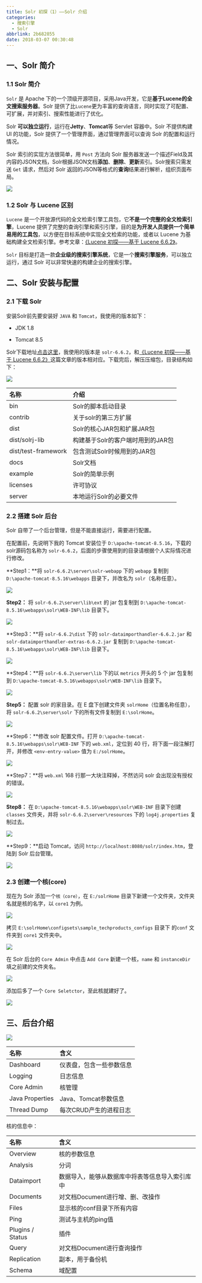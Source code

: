 ```yaml
---
title: Solr 初探（1）——Solr 介绍
categories:
  - 搜索引擎
  - Solr
abbrlink: 2b682855
date: 2018-03-07 00:30:48
---
```


##  一、Solr 简介

### 1.1 Solr 简介

`Solr` 是 Apache 下的一个顶级开源项目，采用Java开发，它是**基于Lucene的全文搜索服务器**。Solr 提供了比`Lucene`更为丰富的查询语言，同时实现了可配置、可扩展，并对索引、搜索性能进行了优化。

Solr **可以独立运行**，运行在**Jetty**、**Tomcat**等 Servlet 容器中。Solr 不提供构建 UI 的功能，Solr 提供了一个管理界面，通过管理界面可以查询 Solr 的配置和运行情况。

Solr 索引的实现方法很简单，用 `Post` 方法向 Solr 服务器发送一个描述Field及其内容的JSON文档，Solr根据JSON文档**添加**、**删除**、**更新**索引。Solr搜索只需发送 `Get` 请求，然后对 Solr 返回的JSON等格式的**查询**结果进行解析，组织页面布局。

![](https://cdn.jsdelivr.net/gh/jitwxs/cdn/blog/posts/201803/20180306233919166.png)

### 1.2 Solr 与 Lucene 区别

`Lucene` 是一个开放源代码的全文检索引擎工具包，它**不是一个完整的全文检索引擎**，Lucene 提供了完整的查询引擎和索引引擎，目的是**为开发人员提供一个简单易用的工具包**，以方便在目标系统中实现全文检索的功能，或者以 Lucene 为基础构建全文检索引擎。参考文章：[《Lucene 初探——基于 Lucene 6.6.2》](/44bf5506.html)。

`Solr` 目标是打造一款**企业级的搜索引擎系统**，它是一个**搜索引擎服务**，可以独立运行，通过 Solr 可以非常快速的构建企业的搜索引擎。

## 二、Solr 安装与配置

### 2.1 下载 Solr

安装Solr前先要安装好 `JAVA` 和 `Tomcat`，我使用的版本如下：

- JDK 1.8

- Tomcat 8.5

Solr下载地址[点击这里](https://mirrors.aliyun.com/apache/lucene/solr/)，我使用的版本是 `solr-6.6.2`，和[《Lucene 初探——基于 Lucene 6.6.2》](/44bf5506.html)这篇文章的版本相对应。下载完后，解压压缩包，目录结构如下：

![](https://cdn.jsdelivr.net/gh/jitwxs/cdn/blog/posts/201803/20180306234340626.png)

| 名称 | 介绍 |
|:-------------|:-------------| 
|bin | Solr的脚本启动目录 |
| contrib | 关于solr的第三方扩展 |
| dist | Solr的核心JAR包和扩展JAR包 |
| dist/solrj-lib| 构建基于Solr的客户端时用到的JAR包 |
| dist/test-framework | 包含测试Solr时候用到的JAR包 |
| docs | Solr文档 |
| example | Solr的简单示例 |
| licenses | 许可协议 |
| server | 本地运行Solr的必要文件 |

### 2.2 搭建 Solr 后台

Solr 自带了一个后台管理，但是不能直接运行，需要进行配置。

在配置前，先说明下我的 Tomcat 安装位于 `D:\apache-tomcat-8.5.16`，下载的solr源码包名称为 `solr-6.6.2`，后面的步骤使用到的目录请根据个人实际情况进行修改。

**Step1：**将 `solr-6.6.2\server\solr-webapp` 下的 `webapp` 复制到 `D:\apache-tomcat-8.5.16\webapps` 目录下，并改名为 `solr`（名称任意）。

![](https://cdn.jsdelivr.net/gh/jitwxs/cdn/blog/posts/201803/20180306235719939.png)

**Step2：** 将 `solr-6.6.2\server\lib\ext` 的 jar 包复制到 `D:\apache-tomcat-8.5.16\webapps\solr\WEB-INF\lib` 目录下。

![](https://cdn.jsdelivr.net/gh/jitwxs/cdn/blog/posts/201803/20180306235942410.png)

**Step3：**将 `solr-6.6.2\dist` 下的 `solr-dataimporthandler-6.6.2.jar` 和 `solr-dataimporthandler-extras-6.6.2.jar` 复制到 `D:\apache-tomcat-8.5.16\webapps\solr\WEB-INF\lib` 目录下。

![](https://cdn.jsdelivr.net/gh/jitwxs/cdn/blog/posts/201803/20180307000147865.png)

**Step4：**将 `solr-6.6.2\server\lib` 下的以 `metrics` 开头的 5 个 jar 包复制到 `D:\apache-tomcat-8.5.16\webapps\solr\WEB-INF\lib` 目录下。

![](https://cdn.jsdelivr.net/gh/jitwxs/cdn/blog/posts/201803/2018030700033299.png)

**Step5：** 配置 solr 的家目录。在 E 盘下创建文件夹 `solrHome`（位置名称任意），将 `solr-6.6.2\server\solr` 下的所有文件复制到 `E:\solrHome`。

![](https://cdn.jsdelivr.net/gh/jitwxs/cdn/blog/posts/201803/20180307000633692.png)

**Step6：**修改 solr 配置文件。打开 `D:\apache-tomcat-8.5.16\webapps\solr\WEB-INF` 下的 `web.xml`，定位到 40 行，将下面一段注解打开，并修改 `<env-entry-value>` 值为 `E:/solrHome`。

![](https://cdn.jsdelivr.net/gh/jitwxs/cdn/blog/posts/201803/20180307000949991.png)

**Step7：**将 `web.xml` 168 行那一大块注释掉，不然访问 solr 会出现没有授权的错误。

![](https://cdn.jsdelivr.net/gh/jitwxs/cdn/blog/posts/201803/20180307001230502.png)

**Step8：** 在 `D:\apache-tomcat-8.5.16\webapps\solr\WEB-INF` 目录下创建 `classes` 文件夹，并将 `solr-6.6.2\server\resources` 下的 `log4j.properties` 复制过去。

![](https://cdn.jsdelivr.net/gh/jitwxs/cdn/blog/posts/201803/20180307001451632.png)

**Step9：**启动 Tomcat，访问 `http://localhost:8080/solr/index.htm`，登陆到 Solr 后台管理。

![](https://cdn.jsdelivr.net/gh/jitwxs/cdn/blog/posts/201803/20180307002927867.png)

### 2.3 创建一个核(core)

现在为 Solr 添加一个`核（core）`，在 `E:/solrHome` 目录下新建一个文件夹，文件夹名就是核的名字，以 `core1` 为例。

![](https://cdn.jsdelivr.net/gh/jitwxs/cdn/blog/posts/201804/20180410091110722.png)

拷贝 `E:\solrHome\configsets\sample_techproducts_configs` 目录下 的`conf` 文件夹到 `core1` 文件夹中。

![](https://cdn.jsdelivr.net/gh/jitwxs/cdn/blog/posts/201804/20180410091342689.png)

在 Solr 后台的 `Core Admin` 中点击 `Add Core` 新建一个核，`name` 和 `instanceDir` 填之前建的文件夹名。

![](https://cdn.jsdelivr.net/gh/jitwxs/cdn/blog/posts/201804/20180410091453209.png)

添加后多了一个 `Core Seletctor`，至此核就建好了。

![](https://cdn.jsdelivr.net/gh/jitwxs/cdn/blog/posts/201804/20180410091659647.png)

## 三、后台介绍

![](https://cdn.jsdelivr.net/gh/jitwxs/cdn/blog/posts/201804/20180410160618644.png)

| 名称 | 含义 |
|:-------------|:-----| 
| Dashboard | 仪表盘，包含一些参数信息 |
| Logging | 日志信息 |
| Core Admin | 核管理 |
| Java Properties | Java、Tomcat参数信息 |
| Thread Dump | 每次CRUD产生的进程日志 |

核的信息中：

| 名称 | 含义 |
|:-------------|:-----| 
| Overview | 核的参数信息 |
| Analysis | 分词 |
| Dataimport | 数据导入，能够从数据库中将表等信息导入索引库中 |
| Documents | 对文档Document进行增、删、改操作 |
| Files | 显示核的conf目录下所有内容 |
| Ping | 测试与主机的ping值 |
| Plugins / Status | 插件 |
| Query | 对文档Document进行查询操作 |
| Replication | 副本，用于备份机 |
| Schema | 域配置 |
